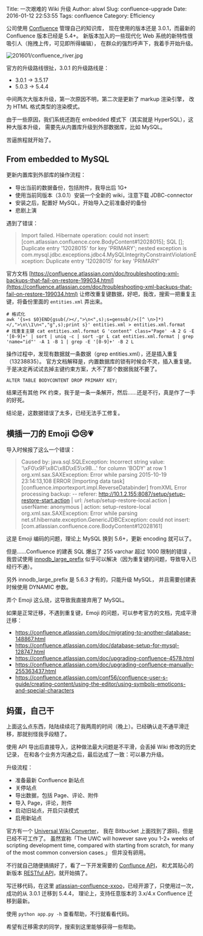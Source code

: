 Title: 一次艰难的 Wiki 升级
Author: alswl
Slug: confluence-upgrade
Date: 2016-01-12 22:53:55
Tags: confluence
Category: Efficiency

公司使用 [Confluence](https://www.atlassian.com/software/confluence)
管理自己的知识库，
现在使用的版本还是 3.0.1，而最新的 Confluence 版本已经是 5.4+。
新版本加入的一些现代化 Web 系统的新特性很吸引人（拖拽上传，可见即所得编辑），
在群众的强烈呼声下，我着手开始升级。

![201601/confluence_river.jpg](https://4ocf5n.dijingchao.com/upload_dropbox/201601/confluence_river.jpg)

<!-- more -->

官方的升级路线很扯，3.0.1 的升级路线是：

*   3.0.1 -> 3.5.17
*   5.0.3 -> 5.4.4

中间两次大版本升级，第一次原因不明，第二次是更新了 markup 渲染引擎，
改为 HTML 格式类型的渲染模式。

由于一些原因，我们系统还跑在 embedded 模式下（其实就是 HyperSQL），这种大版本升级，
需要先从内置库升级到外部数据库，比如 MySQL。

苦逼旅程就开始了。


## From embedded to MySQL

更新内置库到外部库的操作流程：

*   导出当前的数据备份，包括附件，我导出后 1G+
*   使用当前同版本（3.0.1）安装一个全新的 wiki，注意下载 JDBC-connector
*   安装之后，配置好 MySQL，开始导入之前准备好的备份
*   悲剧上演

遇到了错误：

>   Import failed. Hibernate operation: could not insert: [com.atlassian.confluence.core.BodyContent#12028015]; SQL []; Duplicate entry '12028015' for key 'PRIMARY'; nested exception is com.mysql.jdbc.exceptions.jdbc4.MySQLIntegrityConstraintViolationException: Duplicate entry '12028015' for key 'PRIMARY'

官方文档 [https://confluence.atlassian.com/doc/troubleshooting-xml-backups-that-fail-on-restore-199034.html](https://confluence.atlassian.com/doc/troubleshooting-xml-backups-that-fail-on-restore-199034.html)
让修改重复键数据，好吧，我改，搜索一把重复主键，将备份里面的 `entities.xml` 弄出来。

```
# 格式化
awk '{s=s $0}END{gsub(/></,">\n<",s);s=gensub(/>([^ \n>]*)</,">\n\\1\n<","g",s);print s}' entities.xml > entities.xml.format
# 找重复主键 cat entities.xml.format G 'content" class="Page' -A 2 G -E '[0-9]+' | sort | uniq -c | sort -gr L cat entities.xml.format | grep 'name="id"' -A 1 -B 1 | grep -E '[0-9]+' -B 2 L
```

操作过程中，发现有数据就一条数据（grep entities.xml），还是插入重复（13238835）。
官方文档解释是，内置数据库的锁有时候会不灵，插入重复键。
于是决定再试试去掉主键约束方案，大不了那个数据我就不要了。

```
ALTER TABLE BODYCONTENT DROP PRIMARY KEY;
```

结果还有其他 PK 约束，我于是一条一条解开，然后……还是不行，真是作了一手的好死。

结论是，这数据错误了太多，已经无法手工修复。


## 横插一刀的 Emoji 😊😢💗

导入时候报了这么一个错误：

> Caused by: java.sql.SQLException: Incorrect string value: '\xF0\x9F\x8C\x8D\xE5\x9B...' for column 'BODY' at row 1 org.xml.sax.SAXException: Error while parsing 2015-10-19 23:14:13,108 ERROR [Importing data task] [confluence.importexport.impl.ReverseDatabinder] fromXML Error processing backup: -- referer: http://10.1.2.155:8087/setup/setup-restore-start.action | url: /setup/setup-restore-local.action | userName: anonymous | action: setup-restore-local org.xml.sax.SAXException: Error while parsing net.sf.hibernate.exception.GenericJDBCException: could not insert: [com.atlassian.confluence.core.BodyContent#12028161]

这是 Emoji 编码的问题，理论上 MySQL 换到 5.6+，更新 encoding 就可以了。

但是……Confluence 的建表 SQL 爆出了 255 varchar 超过 1000 限制的错误
，我尝试使用 [innodb_large_prefix](https://github.com/rails/rails/issues/9855)
似乎可以解决（因为重复键的问题，导致导入已经行不通）。

另外 innodb_large_prefix 是 5.6.3 才有的，只能升级 MySQL，
并且需要创建表时候使用 DYNAMIC 参数。

弄个 Emoji 这么绕，这导致我直接弃用了 MySQL。


如果是正常迁移，不遇到重复键，Emoji 的问题，可以参考官方的文档，完成平滑迁移：

*   https://confluence.atlassian.com/doc/migrating-to-another-database-148867.html
*   https://confluence.atlassian.com/doc/database-setup-for-mysql-128747.html
*   https://confluence.atlassian.com/doc/upgrading-confluence-4578.html
*   https://confluence.atlassian.com/doc/upgrading-confluence-manually-255363437.html
*   https://confluence.atlassian.com/conf56/confluence-user-s-guide/creating-content/using-the-editor/using-symbols-emoticons-and-special-characters


## 妈蛋，自己干

上面这么点东西，陆陆续续花了我两周的时间（晚上）。已经确认走不通平滑迁移，那就别怪我手段糙了。

使用 API 导出后直接导入，这种做法最大问题是不平滑，会丢掉 Wiki 修改的历史记录，
在和各个业务方沟通之后，最后达成了一致：可以暴力升级。

升级流程：

*   准备最新 Confluence 新站点
*   关停站点
*   导出数据，包括 Page、评论、附件
*   导入 Page，评论，附件
*   启动旧站点，开启只读模式
*   启用新站点

官方有一个 [Universal Wiki Converter](https://migrations.atlassian.net/wiki)，
我在 Bitbucket 上面找到了源码，但是已经不可工作了。
虽然宣称「The UWC will however save you 1-2+ weeks of scripting development time, compared with starting from scratch, for many of the most common conversion cases.」
但并没有卵用。

不行就自己随便搞搞好了，看了一下开发需要的 [Conflunce API](https://confluence.atlassian.com/display/CONF30/Remote+API+Specification+2.4#RemoteAPISpecification2.4-Page)，
和尤其贴心的新版本 [RESTful API](https://developer.atlassian.com/confdev/confluence-rest-api?continue=https%3A%2F%2Fdeveloper.atlassian.com%2Fconfdev%2Fconfluence-rest-api&application=dac)，就开始搞了。

写迁移代码，在这里 [atlassian-confluence-xxoo](https://github.com/duitang/atlassian-confluence-xxoo)，已经开源了，只使用过一次，成功的从 3.0.1 迁移到 5.4.4，
理论上，支持任意版本的 3.x/4.x Confluence 迁移到最新。

使用 `python app.py -h` 查看帮助，不行就看看代码。

希望有迁移需求的同学，搜索到这里能够获得一些帮助。
